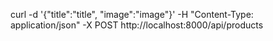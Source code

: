  curl -d '{"title":"title", "image":"image"}' -H "Content-Type: application/json" -X POST http://localhost:8000/api/products